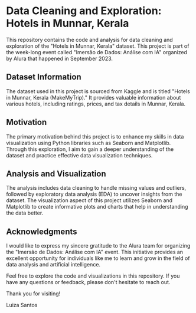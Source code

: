# Data Cleaning and Exploration: Hotels in Munnar, Kerala

This repository contains the code and analysis for data cleaning and exploration of the "Hotels in Munnar, Kerala" dataset. This project is part of the week-long event called "Imersão de Dados: Análise com IA" organized by Alura that happened in September 2023.

## Dataset Information

The dataset used in this project is sourced from Kaggle and is titled "Hotels in Munnar, Kerala (MakeMyTrip)." It provides valuable information about various hotels, including ratings, prices, and tax details in Munnar, Kerala.

## Motivation

The primary motivation behind this project is to enhance my skills in data visualization using Python libraries such as Seaborn and Matplotlib. Through this exploration, I aim to gain a deeper understanding of the dataset and practice effective data visualization techniques.

## Analysis and Visualization

The analysis includes data cleaning to handle missing values and outliers, followed by exploratory data analysis (EDA) to uncover insights from the dataset. The visualization aspect of this project utilizes Seaborn and Matplotlib to create informative plots and charts that help in understanding the data better.

## Acknowledgments

I would like to express my sincere gratitude to the Alura team for organizing the "Imersão de Dados: Análise com IA" event. This initiative provides an excellent opportunity for individuals like me to learn and grow in the field of data analysis and artificial intelligence.

Feel free to explore the code and visualizations in this repository. If you have any questions or feedback, please don't hesitate to reach out.

Thank you for visiting!

Luiza Santos
